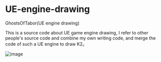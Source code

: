 # UE-engine-drawing
GhostsOfTabor(UE engine drawing)


This is a source code about UE game engine drawing, I refer to other people's source code and combine my own writing code, and merge the code of such a UE engine to draw K2。

![image](https://user-images.githubusercontent.com/104114902/230889535-16992755-be30-4eeb-83eb-aae5ad5ed175.png)
